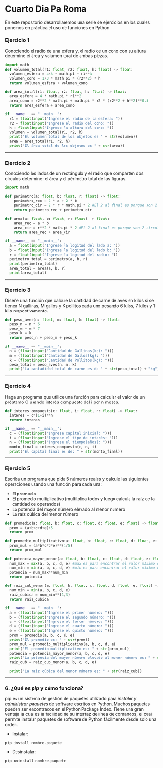 # Cuarto Dia Pa Roma
En este repositorio desarrollaremos una serie de ejercicios en los cuales ponemos en práctica el uso de funciones en Python
### Ejercicio 1
Conociendo el radio de una esfera y, el radio de un cono con su altura determine el área y volumen total de ambas piezas.
```python
import math
def volumen_total(r1: float, r2: float, h: float) -> float:
  volumen_esfera = 4/3 * math.pi * r1**3
  volumen_cono = 1/3 * math.pi * (r2**2) * h
  return volumen_esfera + volumen_cono

def area_total(r1: float, r2: float, h: float) -> float:
  area_esfera = 4 * math.pi * r1**2
  area_cono = r2**2 * math.pi + math.pi * r2 * (r2**2 + h**2)**0.5
  return area_esfera + area_cono

if __name__ == "__main__":
  r1 = float(input("Ingrese el radio de la esfera: "))
  r2 = float(input("Ingrese el radio del cono: "))
  h = float(input("Ingrese la altura del cono: "))
  volumen = volumen_total(r1, r2, h)
  print("El volumen total de los objetos es " + str(volumen))
  area = area_total(r1, r2, h)
  print("El área total de los objetos es " + str(area))
```
***
### Ejercicio 2
Conociendo los lados de un rectángulo y el radio que comparten dos círculos determine: el área y el pérímetro total de las figuras.
```python
import math

def perimetro(a: float, b: float, r: float) -> float:
    perimetro_rec = 2 * a + 2 * b
    perimetro_cir = 2 * r * math.pi * 2 #El 2 al final es porque son 2 circunferencias.
    return perimetro_rec + perimetro_cir

def area(a: float, b: float, r: float) -> float:
    area_rec = a * b
    area_cir = r**2 * math.pi * 2 #El 2 al final es porque son 2 círculos.
    return area_rec + area_cir

if __name__ == "__main__":
  a = float(input("Ingrese la logitud del lado a: "))
  b = float(input("Ingrese la logitud del lado b: "))
  r = float(input("Ingrese la logitud del radio: "))
  perimetro_total = perimetro(a, b, r)
  print(perimetro_total)
  area_total = area(a, b, r)
  print(area_total)
```
***
### Ejercicio 3
Diseñe una función que calcule la cantidad de carne de aves en kilos si se tienen N gallinas, M gallos y K pollitos cada uno pesando 6 kilos, 7 kilos y 1 kilo respectivamente.
```python
def peso_aves(n: float, m: float, k: float) -> float:
  peso_n = n * 6
  peso_m = m * 7
  peso_k = k
  return peso_n + peso_m + peso_k

if __name__ == "__main__":
  n = (float(input("Cantidad de Gallinas(kg): ")))
  m = (float(input("Cantidad de Gallos(kg): ")))
  k = (float(input("Cantidad de Pollitos(kg): ")))
  peso_total = peso_aves(n, m, k)
  print("La cantadidad total de carne es de " + str(peso_total) + "kg")
```
***
### Ejercicio 4
Haga un programa que utilice una función para calcular el valor de un préstamo C usando interés compuesto del i por n meses.
```python
def interes_compuesto(c: float, i: float, n: float) -> float:
  interes = c*(1+i)**n
  return interes

if __name__ == "__main__":
  c = (float(input("Ingrese capital inicial: ")))
  i = (float(input("Ingrese el tipo de interés: ")))
  n = (float(input("Ingrese el tiempo(años): ")))
  monto_final = interes_compuesto(c, n, i)
  print("El capital final es de: " + str(monto_final))
```
***
### Ejercicio 5
Escriba un programa que pida 5 números reales y calcule las siguientes operaciones usando una función para cada una:

* El promedio
* El promedio multiplicativo (multilplica todos y luego calcula la raíz de la cantidad de operandos)
* La potencia del mayor número elevado al menor número
* La raíz cúbica del menor número
```python
def promedio(a: float, b: float, c: float, d: float, e: float) -> float:
  prom = (a+b+c+d+e)/5
  return prom

def promedio_multiplicativo(a: float, b: float, c: float, d: float, e: float) -> float:
  prom_mul = (a*b*c*d*e)**(1/5)
  return prom_mul

def potencia_mayor_menor(a: float, b: float, c: float, d: float, e: float) -> float:
  num_max = max(a, b, c, d, e) #max es para encontrar el valor máximo de una lista de números
  num_min = min(a, b, c, d, e) #min es para encontrar el valor mínimo de una lista de números
  potencia = num_max**num_min
  return potencia

def raiz_cub_menor(a: float, b: float, c: float, d: float, e: float) -> float:
  num_min = min(a, b, c, d, e)
  raiz_cubica = num_min**(1/3)
  return raiz_cubica

if __name__ == "__main__":
  a = (float(input("Ingrese el primer número: ")))
  b = (float(input("Ingrese el segundo número: ")))
  c = (float(input("Ingrese el tercer número: ")))
  d = (float(input("Ingrese el cuarto número: ")))
  e = (float(input("Ingrese el quinto número: ")))
  prom = promedio(a, b, c, d, e)
  print("El promedio es: " + str(prom))
  prom_mul = promedio_multiplicativo(a, b, c, d, e)
  print("El promedio multiplicativo es: " + str(prom_mul))
  potencia = potencia_mayor_menor(a, b, c, d, e)
  print("La potencia del mayor número elevado al menor número es: " + str(potencia))
  raiz_cub = raiz_cub_menor(a, b, c, d, e)

  print("La raíz cúbica del menor número es: " + str(raiz_cub))
```
***
### 6. ¿Qué es _pip_ y cómo funciona?
pip es un sistema de gestión de paquetes utilizado para *instalar y administrar paquetes* de software escritos en Python. Muchos paquetes pueden ser encontrados en el Python Package Index. 
Tiene una gran ventaja la cual es la facilidad de su interfaz de línea de comandos, el cual permite instalar paquetes de software de Python fácilmente desde solo una orden.
* Instalar:
```
pip install nombre-paquete
```
* Desinstalar:
```
pip uninstall nombre-paquete
```

